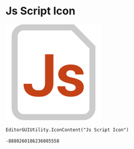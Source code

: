 # Js Script Icon
![](/img/Js%20Script%20Icon.png)

``` CSharp
EditorGUIUtility.IconContent("Js Script Icon")
```
```
-8880260186236085558
```
